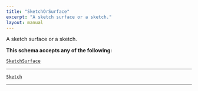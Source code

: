 ```yaml
---
title: "SketchOrSurface"
excerpt: "A sketch surface or a sketch."
layout: manual
---
```


A sketch surface or a sketch.





**This schema accepts any of the following:**


[`SketchSurface`](/docs/kcl/types/SketchSurface)









----

[`Sketch`](/docs/kcl/types/Sketch)









----





